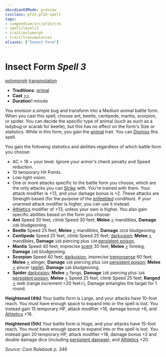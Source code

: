 ```yaml
---
obsidianUIMode: preview
cssclass: pf2e,pf2e-spell
tags:
- compendium/src/pf2e/crb
- spell/level/3
- trait/polymorph
- trait/transmutation
aliases: ["Insect Form"]
---
```

# Insect Form *Spell 3*   
[polymorph](../../Rules/traits/polymorph.md)  [transmutation](../../Rules/traits/transmutation.md)  

- **Traditions**: [primal](../../Rules/traits/primal.md)
- **Cast** [>>](../../Rules/core-rulebook/chapter-9-playing-the-game.md#Actions "Two-Action") 
- **Duration**1 minute

You envision a simple bug and transform into a Medium animal battle form. When you cast this spell, choose ant, beetle, centipede, mantis, scorpion, or spider. You can decide the specific type of animal (such as such as a ladybug or scarab for beetle), but this has no effect on the form's Size or statistics. While in this form, you gain the [animal](../../Rules/traits/animal.md) trait. You can [Dismiss](../../Rules/actions/dismiss.md) this spell.

You gain the following statistics and abilities regardless of which battle form you choose:

- AC = 18 + your level. Ignore your armor's check penalty and Speed reduction.
- 10 temporary Hit Points.
- Low-light vision.
- One or more attacks specific to the battle form you choose, which are the only attacks you can [Strike](../../Rules/actions/strike.md) with. You're trained with them. Your attack modifier is +13, and your damage bonus is +2. These attacks are Strength based (for the purpose of the [enfeebled](../../Rules/conditions.md#Enfeebled) condition). If your unarmed attack modifier is higher, you can use it instead.
- [Athletics](../skills.md#Athletics) modifier of +13, unless your own is higher. You also gain specific abilities based on the form you choose:
- **Ant** Speed 30 feet, climb Speed 30 feet; **Melee** [>](../../Rules/core-rulebook/chapter-9-playing-the-game.md#Actions "Single Action") mandibles, **Damage** `2d6` bludgeoning.
- **Beetle** Speed 25 feet; **Melee** [>](../../Rules/core-rulebook/chapter-9-playing-the-game.md#Actions "Single Action") mandibles, **Damage** `2d10` bludgeoning.
- **Centipede** Speed 25 feet, climb Speed 25 feet; [darkvision](../../Rules/abilities/darkvision.md); **Melee** [>](../../Rules/core-rulebook/chapter-9-playing-the-game.md#Actions "Single Action") mandibles, **Damage** `1d8` piercing plus `1d4` [persistent poison](../../Rules/conditions.md#Persistent%20Damage).
- **Mantis** Speed 40 feet; imprecise [scent](../../Rules/abilities/scent.md) 30 feet; **Melee** [>](../../Rules/core-rulebook/chapter-9-playing-the-game.md#Actions "Single Action") foreleg, **Damage** `2d8` bludgeoning.
- **Scorpion** Speed 40 feet; [darkvision](../../Rules/abilities/darkvision.md), imprecise [tremorsense](../../Rules/abilities/tremorsense.md) 60 feet; **Melee** [>](../../Rules/core-rulebook/chapter-9-playing-the-game.md#Actions "Single Action") stinger, **Damage** `1d8` piercing plus `1d4` [persistent poison](../../Rules/conditions.md#Persistent%20Damage); **Melee** [>](../../Rules/core-rulebook/chapter-9-playing-the-game.md#Actions "Single Action") pincer ([agile](../../Rules/traits/agile.md)), **Damage** `1d6` bludgeoning.
- **Spider** [darkvision](../../Rules/abilities/darkvision.md); **Melee** [>](../../Rules/core-rulebook/chapter-9-playing-the-game.md#Actions "Single Action") fangs, **Damage** `1d6` piercing plus `1d4` [persistent poison](../../Rules/conditions.md#Persistent%20Damage); **Melee** [>](../../Rules/core-rulebook/chapter-9-playing-the-game.md#Actions "Single Action") Speed 25 feet, climb Speed 25 feet; **Ranged** [>](../../Rules/core-rulebook/chapter-9-playing-the-game.md#Actions "Single Action") web (range increment <20 feet>), Damage entangles the target for 1 round.

**Heightened (4th)** Your battle form is Large, and your attacks have 10-foot reach. You must have enough space to expand into or the spell is lost. You instead gain 15 temporary HP, attack modifier +16, damage bonus +6, and [Athletics](../skills.md#Athletics) +16.

**Heightened (5th)** Your battle form is Huge, and your attacks have 15-foot reach. You must have enough space to expand into or the spell is lost. You instead gain 20 temporary HP, attack modifier +18, damage bonus +2 and double damage dice (including [persistent damage](../../Rules/conditions.md#Persistent%20Damage)), and [Athletics](../skills.md#Athletics) +20.

*Source: Core Rulebook p. 346*